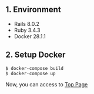 ## 1. Environment

- Rails 8.0.2
- Ruby 3.4.3
- Docker 28.1.1

## 2. Setup Docker

```command
$ docker-compose build
$ docker-compose up
```

Now, you can access to [Top Page](http://localhost:3000)
